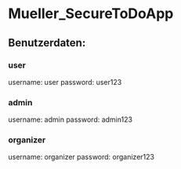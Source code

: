# Mueller_SecureToDoApp

## Benutzerdaten:

### user
username: user
password: user123

### admin
username: admin
password: admin123

### organizer
username: organizer
password: organizer123
